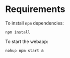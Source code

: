 # Requirements

To install `npm` dependencies:

```
npm install
```

To start the webapp:

```
nohup npm start &
```

